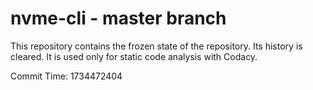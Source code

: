 # nvme-cli - master branch

This repository contains the frozen state of the repository.
Its history is cleared. It is used only for static code
analysis with Codacy.

Commit Time: 1734472404